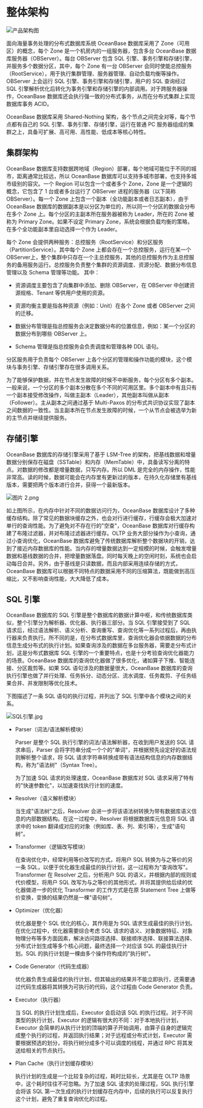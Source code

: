 # 整体架构

![产品架构图](https://help-static-aliyun-doc.aliyuncs.com/assets/img/zh-CN/7617181161/p195759.png)

面向海量事务处理的分布式数据库系统 OceanBase 数据库采用了 Zone（可用区）的概念，每个 Zone 是一个机房内的一组服务器，包含多台 OceanBase 数据库服务器（OBServer）。每台 OBServer 包含 SQL 引擎、事务引擎和存储引擎，并服务多个数据分区，其中，每个 Zone 有一台 OBServer 会同时使能总控服务（RootService），用于执行集群管理、服务器管理、自动负载均衡等操作。OBServer 上会运行 SQL 引擎、事务引擎和存储引擎，用户的 SQL 查询经过 SQL 引擎解析优化后转化为事务引擎和存储引擎的内部调用。对于跨服务器操作，OceanBase 数据库还会执行强一致的分布式事务，从而在分布式集群上实现数据库事务 ACID。

OceanBase 数据库采用 Shared-Nothing 架构，各个节点之间完全对等，每个节点都有自己的 SQL 引擎、事务引擎、存储引擎，运行在普通 PC 服务器组成的集群之上，具备可扩展、高可用、高性能、低成本等核心特性。

## 集群架构

OceanBase 数据库支持数据跨地域（Region）部署，每个地域可能位于不同的城市，距离通常比较远，所以 OceanBase 数据库可以支持多城市部署，也支持多城市级别的容灾。一个 Region 可以包含一个或者多个 Zone，Zone 是一个逻辑的概念，它包含了 1 台或者多台运行了 OBServer 进程的服务器（以下简称 OBServer）。每一个 Zone 上包含一个副本（全功能副本或者日志副本），由于 OceanBase 数据库的数据副本是以分区为单位的，所以同一个分区的数据会分布在多个 Zone 上。每个分区的主副本所在服务器被称为 Leader，所在的 Zone 被称为 Primary Zone。如果不设定 Primary Zone，系统会根据负载均衡的策略，在多个全功能副本里自动选择一个作为 Leader。

每个 Zone 会提供两种服务：总控服务（RootService）和分区服务（PartitionService）。其中每个 Zone 上都会存在一个总控服务，运行在某一个 OBServer上，整个集群中只存在一个主总控服务，其他的总控服务作为主总控服务的备用服务运行。总控服务负责整个集群的资源调度、资源分配、数据分布信息管理以及 Schema 管理等功能。 其中：

* 资源调度主要包含了向集群中添加、删除 OBServer，在 OBServer 中创建资源规格、Tenant 等供用户使用的资源。

* 资源均衡主要是指各种资源（例如：Unit）在各个 Zone 或者 OBServer 之间的迁移。

* 数据分布管理是指总控服务会决定数据分布的位置信息，例如：某一个分区的数据分布到哪些 OBServer 上。

* Schema 管理是指总控服务会负责调度和管理各种 DDL 语句。

分区服务用于负责每个 OBServer 上各个分区的管理和操作功能的模块，这个模块与事务引擎、存储引擎存在很多调用关系。

为了能够保护数据，并在节点发生故障的时候不中断服务，每个分区有多个副本。一般来说，一个分区的多个副本分散在多个不同的可用区里。多个副本中有且只有一个副本接受修改操作，叫做主副本（Leader），其他副本叫做从副本（Follower）。主从副本之间通过基于 Multi-Paxos 的分布式共识协议实现了副本之间数据的一致性。当主副本所在节点发生故障的时候，一个从节点会被选举为新的主节点并继续提供服务。

## 存储引擎

OceanBase 数据库的存储引擎采用了基于 LSM-Tree 的架构，把基线数据和增量数据分别保存在磁盘（SSTable）和内存（MemTable）中，具备读写分离的特点。对数据的修改都是增量数据，只写内存。所以 DML 是完全的内存操作，性能非常高。读的时候，数据可能会在内存里有更新过的版本，在持久化存储里有基线版本，需要把两个版本进行合并，获得一个最新版本。

![图片 2.png](https://help-static-aliyun-doc.aliyuncs.com/assets/img/zh-CN/7221116061/p184495.png "图片 2.png")

如上图所示，在内存中针对不同的数据访问行为，OceanBase 数据库设计了多种缓存结构。除了常见的数据块缓存之外，也会对行进行缓存，行缓存会极大加速对单行的查询性能。为了避免对不存在行的"空查"，OceanBase 数据库对行缓存构建了布隆过滤器，并对布隆过滤器进行缓存。OLTP 业务大部分操作为小查询，通过小查询优化，OceanBase 数据库避免了传统数据库解析整个数据块的开销，达到了接近内存数据库的性能。当内存的增量数据达到一定规模的时候，会触发增量数据和基线数据的合并，把增量数据落盘。同时每天晚上的空闲时刻，系统也会启动每日合并。另外，由于基线是只读数据，而且内部采用连续存储的方式，OceanBase 数据库可以根据不同特点的数据采用不同的压缩算法，既能做到高压缩比，又不影响查询性能，大大降低了成本。

## SQL 引擎

OceanBase 数据库的 SQL 引擎是整个数据库的数据计算中枢，和传统数据库类似，整个引擎分为解析器、优化器、执行器三部分。当 SQL 引擎接受到了 SQL 请求后，经过语法解析、语义分析、查询重写、查询优化等一系列过程后，再由执行器来负责执行。所不同的是，在分布式数据库里，查询优化器会依据数据的分布信息生成分布式的执行计划。如果查询涉及的数据在多台服务器，需要走分布式计划，这是分布式数据库 SQL 引擎的一个重要特点，也是十分考验查询优化器能力的场景。OceanBase 数据库的查询优化器做了很多优化，诸如算子下推、智能连接、分区裁剪等。如果 SQL 语句涉及的数据量很大，OceanBase 数据库的查询执行引擎也做了并行处理、任务拆分、动态分区、流水调度、任务裁剪、子任务结果合并、并发限制等优化技术。

下图描述了一条 SQL 语句的执行过程，并列出了 SQL 引擎中各个模块之间的关系。

![SQL引擎.jpg](https://help-static-aliyun-doc.aliyuncs.com/assets/img/zh-CN/9894915261/p184496.jpg "SQL引擎.jpg")

* Parser（词法/语法解析模块）

  Parser 是整个 SQL 执行引擎的词法/语法解析器，在收到用户发送的 SQL 请求串后，Parser 会将字符串分成一个个的"单词"，并根据预先设定好的语法规则解析整个请求，将 SQL 请求字符串转换成带有语法结构信息的内存数据结构，称为"语法树"（Syntax Tree）。

  为了加速 SQL 请求的处理速度，OceanBase 数据库对 SQL 请求采用了特有的"快速参数化"，以加速查找执行计划的速度。
  
<!-- -->

* Resolver（语义解析模块）

  当生成"语法树"之后，Resolver 会进一步将该语法树转换为带有数据库语义信息的内部数据结构。在这一过程中，Resolver 将根据数据库元信息将 SQL 请求中的 token 翻译成对应的对象（例如库、表、列、索引等），生成"语句树"。
  
<!-- -->

* Transformer（逻辑改写模块）

  在查询优化中，经常利用等价改写的方式，将用户 SQL 转换为与之等价的另一条 SQL，以便于优化器生成最佳的执行计划，这一过程称为"查询改写"。Transformer 在 Resolver 之后，分析用户 SQL 的语义，并根据内部的规则或代价模型，将用户 SQL 改写为与之等价的其他形式，并将其提供给后续的优化器做进一步的优化 Transformer 的工作方式是在原 Statement Tree 上做等价变换，变换的结果仍然是一棵"语句树"。
  
<!-- -->

* Optimizer（优化器）

  优化器是整个 SQL 优化的核心，其作用是为 SQL 请求生成最佳的执行计划。在优化过程中，优化器需要综合考虑 SQL 请求的语义、对象数据特征、对象物理分布等多方面因素，解决访问路径选择、联接顺序选择、联接算法选择、分布式计划生成等多个核心问题，最终选择一个对应该 SQL 的最佳执行计划。SQL 的执行计划是一棵由多个操作符构成的"执行树"。
  
<!-- -->

* Code Generator（代码生成器）

  优化器负责生成最佳的执行计划，但其输出的结果并不能立即执行，还需要通过代码生成器将其转换为可执行的代码，这个过程由 Code Generator 负责。
  
<!-- -->

* Executor（执行器）

  当 SQL 的执行计划生成后，Executor 会启动该 SQL 的执行过程。对于不同类型的执行计划，Executor 的逻辑有很大的不同：对于本地执行计划，Executor 会简单的从执行计划的顶端的算子开始调用，由算子自身的逻辑完成整个执行的过程，并返回执行结果；对于远程或分布式计划，Executor 需要根据预选的划分，将执行树分成多个可以调度的线程，并通过 RPC 将其发送给相关的节点执行。
  
<!-- -->

* Plan Cache（执行计划缓存模块）

  执行计划的生成是一个比较复杂的过程，耗时比较长，尤其是在 OLTP 场景中，这个耗时往往不可忽略。为了加速 SQL 请求的处理过程，SQL 执行引擎会将该 SQL 第一次生成的执行计划缓存在内存中，后续的执行可以反复执行这个计划，避免了重复查询优化的过程。
  